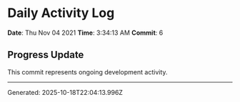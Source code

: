 # Daily Activity Log

**Date**: Thu Nov 04 2021
**Time**: 3:34:13 AM
**Commit**: 6

## Progress Update

This commit represents ongoing development activity.

---
Generated: 2025-10-18T22:04:13.996Z
